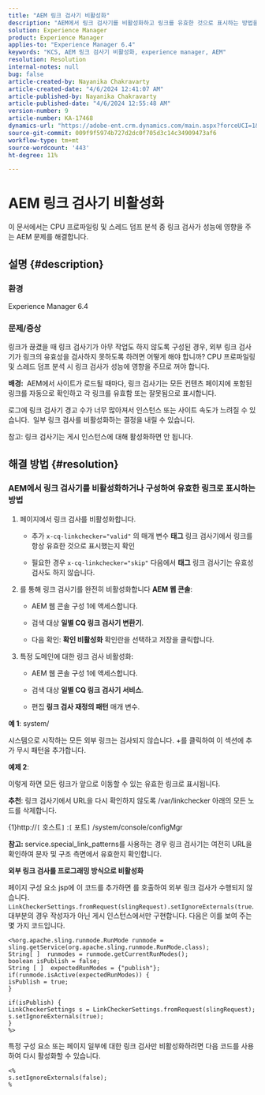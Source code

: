 ```yaml
---
title: "AEM 링크 검사기 비활성화"
description: "AEM에서 링크 검사기를 비활성화하고 링크를 유효한 것으로 표시하는 방법을 찾아보십시오."
solution: Experience Manager
product: Experience Manager
applies-to: "Experience Manager 6.4"
keywords: "KCS, AEM 링크 검사기 비활성화, experience manager, AEM"
resolution: Resolution
internal-notes: null
bug: false
article-created-by: Nayanika Chakravarty
article-created-date: "4/6/2024 12:41:07 AM"
article-published-by: Nayanika Chakravarty
article-published-date: "4/6/2024 12:55:48 AM"
version-number: 9
article-number: KA-17468
dynamics-url: "https://adobe-ent.crm.dynamics.com/main.aspx?forceUCI=1&pagetype=entityrecord&etn=knowledgearticle&id=c56c0f56-aef3-ee11-904b-6045bd006b25"
source-git-commit: 009f9f5974b727d2dc0f705d3c14c34909473af6
workflow-type: tm+mt
source-wordcount: '443'
ht-degree: 11%

---
```


# AEM 링크 검사기 비활성화


이 문서에서는 CPU 프로파일링 및 스레드 덤프 분석 중 링크 검사가 성능에 영향을 주는 AEM 문제를 해결합니다.

## 설명 {#description}


### <b>환경</b>

Experience Manager 6.4

### <b>문제/증상</b>

링크가 끊겼을 때 링크 검사기가 아무 작업도 하지 않도록 구성된 경우, 외부 링크 검사기가 링크의 유효성을 검사하지 못하도록 하려면 어떻게 해야 합니까? CPU 프로파일링 및 스레드 덤프 분석 시 링크 검사가 성능에 영향을 주므로 꺼야 합니다.

<b>배경: </b> AEM에서 사이트가 로드될 때마다, 링크 검사기는 모든 컨텐츠 페이지에 포함된 링크를 자동으로 확인하고 각 링크를 유효함 또는 잘못됨으로 표시합니다.

로그에 링크 검사기 경고 수가 너무 많아져서 인스턴스 또는 사이트 속도가 느려질 수 있습니다.  일부 링크 검사를 비활성화하는 결정을 내릴 수 있습니다.

참고: 링크 검사기는 게시 인스턴스에 대해 활성화하면 안 됩니다.


## 해결 방법 {#resolution}


### AEM에서 링크 검사기를 비활성화하거나 구성하여 유효한 링크로 표시하는 방법

1. 페이지에서 링크 검사를 비활성화합니다.

   - 추가 `x-cq-linkchecker="valid"` 의 매개 변수 <b>태그</b> 링크 검사기에서 링크를 항상 유효한 것으로 표시했는지 확인


   - 필요한 경우 `x-cq-linkchecker="skip"` 다음에서 <b>태그</b> 링크 검사기는 유효성 검사도 하지 않습니다.
2. 를 통해 링크 검사기를 완전히 비활성화합니다 <b>AEM 웹 콘솔</b>:
   - AEM 웹 콘솔 구성 1에 액세스합니다.


   - 검색 대상 <b>일별 CQ 링크 검사기 변환기</b>.


   - 다음 확인: <b>확인 비활성화</b> 확인란을 선택하고 저장을 클릭합니다.
3. 특정 도메인에 대한 링크 검사 비활성화:
   - AEM 웹 콘솔 구성 1에 액세스합니다.


   - 검색 대상 <b>일별 CQ 링크 검사기 서비스</b>.


   - 편집 <b>링크 검사 재정의 패턴</b> 매개 변수.


<b>예 1</b>: system/

시스템으로 시작하는 모든 외부 링크는 검사되지 않습니다. +를 클릭하여 이 섹션에 추가 무시 패턴을 추가합니다.

<b>예제 2</b>:

이렇게 하면 모든 링크가 앞으로 이동할 수 있는 유효한 링크로 표시됩니다.

<b>추천</b>: 링크 검사기에서 URL을 다시 확인하지 않도록 /var/linkchecker 아래의 모든 노드를 삭제합니다.

{1}http://`[` 호스트`]` :`[` 포트`]` /system/console/configMgr

<b>참고: </b>service.special_link_patterns를 사용하는 경우 링크 검사기는 여전히 URL을 확인하여 문자 및 구조 측면에서 유효한지 확인합니다.

<b>외부 링크 검사를 프로그래밍 방식으로 비활성화</b>

페이지 구성 요소 jsp에 이 코드를 추가하면 를 호출하여 외부 링크 검사가 수행되지 않습니다. `LinkCheckerSettings.fromRequest(slingRequest).setIgnoreExternals(true`. 대부분의 경우 작성자가 아닌 게시 인스턴스에서만 구현합니다. 다음은 이를 보여 주는 몇 가지 코드입니다.




```
<%org.apache.sling.runmode.RunMode runmode = sling.getService(org.apache.sling.runmode.RunMode.class);
String[ ]  runmodes = runmode.getCurrentRunModes();
boolean isPublish = false;
String [ ]  expectedRunModes = {"publish"};
if(runmode.isActive(expectedRunModes)) {
isPublish = true;
}

if(isPublish) {
LinkCheckerSettings s = LinkCheckerSettings.fromRequest(slingRequest);
s.setIgnoreExternals(true);
}
%>
```




특정 구성 요소 또는 페이지 일부에 대한 링크 검사만 비활성화하려면 다음 코드를 사용하여 다시 활성화할 수 있습니다.


```
<%
s.setIgnoreExternals(false);
%
```

